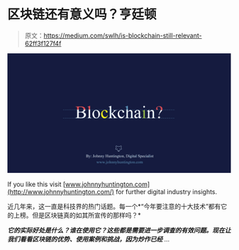 # 区块链还有意义吗？亨廷顿

> 原文：<https://medium.com/swlh/is-blockchain-still-relevant-62ff3f127f4f>

![](img/de3d0e36407a4c371151ce9e3cdacb54.png)

If you like this visit [www.johnnyhuntington.com](http://www.johnnyhuntington.com/) for further digital industry insights.

近几年来，这一直是科技界的热门话题。每一个*“今年要注意的十大技术”都有它的上榜。但是区块链真的如其所宣传的那样吗？*

***它的实际好处是什么？谁在使用它？这些都是需要进一步调查的有效问题。现在让我们看看区块链的优势、使用案例和挑战，因为炒作已经** …*